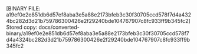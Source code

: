 [BINARY FILE: a19ef0e2e851db6d57ef8aba3e5a88e2173bfeb3c30f30705ccd578f7d4a4324bc282d3d21b759786300426e2f29240bde104767907c8fc933ff9b345fc2]
Stored copy: docs/converted-binary/a19ef0e2e851db6d57ef8aba3e5a88e2173bfeb3c30f30705ccd578f7d4a4324bc282d3d21b759786300426e2f29240bde104767907c8fc933ff9b345fc2
